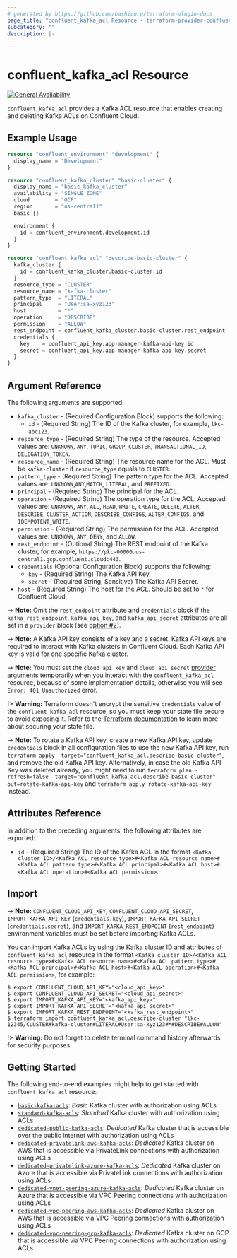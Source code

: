 ```yaml
---
# generated by https://github.com/hashicorp/terraform-plugin-docs
page_title: "confluent_kafka_acl Resource - terraform-provider-confluent"
subcategory: ""
description: |-
  
---
```


# confluent_kafka_acl Resource

[![General Availability](https://img.shields.io/badge/Lifecycle%20Stage-General%20Availability-%2345c6e8)](https://docs.confluent.io/cloud/current/api.html#section/Versioning/API-Lifecycle-Policy)

`confluent_kafka_acl` provides a Kafka ACL resource that enables creating and deleting Kafka ACLs on Confluent Cloud.

## Example Usage

```terraform
resource "confluent_environment" "development" {
  display_name = "Development"
}

resource "confluent_kafka_cluster" "basic-cluster" {
  display_name = "basic_kafka_cluster"
  availability = "SINGLE_ZONE"
  cloud        = "GCP"
  region       = "us-central1"
  basic {}

  environment {
    id = confluent_environment.development.id
  }
}

resource "confluent_kafka_acl" "describe-basic-cluster" {
  kafka_cluster {
    id = confluent_kafka_cluster.basic-cluster.id
  }
  resource_type = "CLUSTER"
  resource_name = "kafka-cluster"
  pattern_type  = "LITERAL"
  principal     = "User:sa-xyz123"
  host          = "*"
  operation     = "DESCRIBE"
  permission    = "ALLOW"
  rest_endpoint = confluent_kafka_cluster.basic-cluster.rest_endpoint
  credentials {
    key    = confluent_api_key.app-manager-kafka-api-key.id
    secret = confluent_api_key.app-manager-kafka-api-key.secret
  }
}
```

<!-- schema generated by tfplugindocs -->
## Argument Reference

The following arguments are supported:

- `kafka_cluster` - (Required Configuration Block) supports the following:
  - `id` - (Required String) The ID of the Kafka cluster, for example, `lkc-abc123`.
- `resource_type` - (Required String) The type of the resource. Accepted values are: `UNKNOWN`, `ANY`, `TOPIC`, `GROUP`, `CLUSTER`, `TRANSACTIONAL_ID`, `DELEGATION_TOKEN`.
- `resource_name` - (Required String) The resource name for the ACL. Must be `kafka-cluster` if `resource_type` equals to `CLUSTER`.
- `pattern_type` - (Required String) The pattern type for the ACL. Accepted values are: `UNKNOWN`,`ANY`,`MATCH`, `LITERAL`, and `PREFIXED`.
- `principal` - (Required String) The principal for the ACL.
- `operation` - (Required String) The operation type for the ACL. Accepted values are: `UNKNOWN`, `ANY`, `ALL`, `READ`, `WRITE`, `CREATE`, `DELETE`, `ALTER`, `DESCRIBE`, `CLUSTER_ACTION`, `DESCRIBE_CONFIGS`, `ALTER_CONFIGS`, and `IDEMPOTENT_WRITE`.
- `permission` - (Required String) The permission for the ACL. Accepted values are: `UNKNOWN`, `ANY`, `DENY`, and `ALLOW`.
- `rest_endpoint` - (Optional String) The REST endpoint of the Kafka cluster, for example, `https://pkc-00000.us-central1.gcp.confluent.cloud:443`.
- `credentials` (Optional Configuration Block) supports the following:
    - `key` - (Required String) The Kafka API Key.
    - `secret` - (Required String, Sensitive) The Kafka API Secret.
- `host` - (Required String) The host for the ACL. Should be set to `*` for Confluent Cloud.

-> **Note:** Omit the `rest_endpoint` attribute and `credentials` block if the `kafka_rest_endpoint`, `kafka_api_key`, and `kafka_api_secret` attributes are all set in a `provider` block (see [option #2](https://registry.terraform.io/providers/confluentinc/confluent/latest/docs#example-usage)).

-> **Note:** A Kafka API key consists of a key and a secret. Kafka API keys are required to interact with Kafka clusters in Confluent Cloud. Each Kafka API key is valid for one specific Kafka cluster.

-> **Note:** You must set the `cloud_api_key` and `cloud_api_secret` [provider arguments](https://registry.terraform.io/providers/confluentinc/confluent/latest/docs#provider-authentication) temporarily when you interact with the `confluent_kafka_acl` resource, because of some implementation details, otherwise you will see `Error: 401 Unauthorized` error.

!> **Warning:** Terraform doesn't encrypt the sensitive `credentials` value of the `confluent_kafka_acl` resource, so you must keep your state file secure to avoid exposing it. Refer to the [Terraform documentation](https://www.terraform.io/docs/language/state/sensitive-data.html) to learn more about securing your state file.

-> **Note:** To rotate a Kafka API key, create a new Kafka API key, update `credentials` block in all configuration files to use the new Kafka API key, run `terraform apply -target="confluent_kafka_acl.describe-basic-cluster"`, and remove the old Kafka API key. Alternatively, in case the old Kafka API Key was deleted already, you might need to run `terraform plan -refresh=false -target="confluent_kafka_acl.describe-basic-cluster" -out=rotate-kafka-api-key` and `terraform apply rotate-kafka-api-key` instead.

## Attributes Reference

In addition to the preceding arguments, the following attributes are exported:

- `id` - (Required String) The ID of the Kafka ACL in the format `<Kafka cluster ID>/<Kafka ACL resource type>#<Kafka ACL resource name>#<Kafka ACL pattern type>#<Kafka ACL principal>#<Kafka ACL host>#<Kafka ACL operation>#<Kafka ACL permission>`.

## Import

-> **Note:** `CONFLUENT_CLOUD_API_KEY`, `CONFLUENT_CLOUD_API_SECRET`, `IMPORT_KAFKA_API_KEY` (`credentials.key`), `IMPORT_KAFKA_API_SECRET` (`credentials.secret`), and `IMPORT_KAFKA_REST_ENDPOINT` (`rest_endpoint`) environment variables must be set before importing Kafka ACLs.

You can import Kafka ACLs by using the Kafka cluster ID and attributes of `confluent_kafka_acl` resource in the format `<Kafka cluster ID>/<Kafka ACL resource type>#<Kafka ACL resource name>#<Kafka ACL pattern type>#<Kafka ACL principal>#<Kafka ACL host>#<Kafka ACL operation>#<Kafka ACL permission>`, for example:

```shell
$ export CONFLUENT_CLOUD_API_KEY="<cloud_api_key>"
$ export CONFLUENT_CLOUD_API_SECRET="<cloud_api_secret>"
$ export IMPORT_KAFKA_API_KEY="<kafka_api_key>"
$ export IMPORT_KAFKA_API_SECRET="<kafka_api_secret>"
$ export IMPORT_KAFKA_REST_ENDPOINT="<kafka_rest_endpoint>"
$ terraform import confluent_kafka_acl.describe-cluster "lkc-12345/CLUSTER#kafka-cluster#LITERAL#User:sa-xyz123#*#DESCRIBE#ALLOW"
```

!> **Warning:** Do not forget to delete terminal command history afterwards for security purposes.

## Getting Started
The following end-to-end examples might help to get started with `confluent_kafka_acl` resource:
  * [`basic-kafka-acls`](https://github.com/confluentinc/terraform-provider-confluent/tree/master/examples/configurations/basic-kafka-acls): _Basic_ Kafka cluster with authorization using ACLs
  * [`standard-kafka-acls`](https://github.com/confluentinc/terraform-provider-confluent/tree/master/examples/configurations/standard-kafka-acls): _Standard_ Kafka cluster with authorization using ACLs
  * [`dedicated-public-kafka-acls`](https://github.com/confluentinc/terraform-provider-confluent/tree/master/examples/configurations/dedicated-public-kafka-acls): _Dedicated_ Kafka cluster that is accessible over the public internet with authorization using ACLs
  * [`dedicated-privatelink-aws-kafka-acls`](https://github.com/confluentinc/terraform-provider-confluent/tree/master/examples/configurations/dedicated-privatelink-aws-kafka-acls): _Dedicated_ Kafka cluster on AWS that is accessible via PrivateLink connections with authorization using ACLs
  * [`dedicated-privatelink-azure-kafka-acls`](https://github.com/confluentinc/terraform-provider-confluent/tree/master/examples/configurations/dedicated-privatelink-azure-kafka-acls): _Dedicated_ Kafka cluster on Azure that is accessible via PrivateLink connections with authorization using ACLs
  * [`dedicated-vnet-peering-azure-kafka-acls`](https://github.com/confluentinc/terraform-provider-confluent/tree/master/examples/configurations/dedicated-vnet-peering-azure-kafka-acls): _Dedicated_ Kafka cluster on Azure that is accessible via VPC Peering connections with authorization using ACLs
  * [`dedicated-vpc-peering-aws-kafka-acls`](https://github.com/confluentinc/terraform-provider-confluent/tree/master/examples/configurations/dedicated-vpc-peering-aws-kafka-acls): _Dedicated_ Kafka cluster on AWS that is accessible via VPC Peering connections with authorization using ACLs
  * [`dedicated-vpc-peering-gcp-kafka-acls`](https://github.com/confluentinc/terraform-provider-confluent/tree/master/examples/configurations/dedicated-vpc-peering-gcp-kafka-acls): _Dedicated_ Kafka cluster on GCP that is accessible via VPC Peering connections with authorization using ACLs
